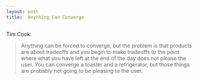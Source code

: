 ```yaml
---
layout: post
title:  Anything Can Converge
---
```


Tim Cook:

> Anything can be forced to converge, but the problem is that products are about tradeoffs and you begin to make tradeoffs to the point where what you have left at the end of the day does not please the user. You can converge a toaster and a refrigerator, but those things are probably not going to be pleasing to the user.
